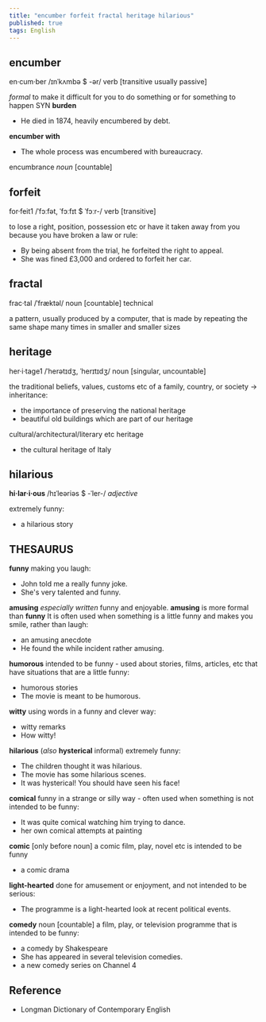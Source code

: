 ```yaml
---
title: "encumber forfeit fractal heritage hilarious"
published: true
tags: English
---
```


## encumber

en·cum·ber /ɪnˈkʌmbə $ -ər/ verb [transitive usually passive]

*formal* to make it difficult for you to do something or for something to happen SYN
**burden**

- He died in 1874, heavily encumbered by debt.

**encumber with**

- The whole process was encumbered with bureaucracy.

encumbrance *noun* [countable]

## forfeit

for·feit1 /ˈfɔːfət, ˈfɔːfɪt $ ˈfɔːr-/ verb [transitive]

to lose a right, position, possession etc or have it taken away from you because you have
broken a law or rule:

- By being absent from the trial, he forfeited the right to appeal.
- She was fined £3,000 and ordered to forfeit her car.

## fractal

frac·tal /ˈfræktəl/ noun [countable] technical

a pattern, usually produced by a computer, that is made by repeating the same shape many
times in smaller and smaller sizes

## heritage

her·i·tage1 /ˈherətɪdʒ, ˈherɪtɪdʒ/ noun [singular, uncountable]

the traditional beliefs, values, customs etc of a family, country, or society → inheritance:

- the importance of preserving the national heritage
- beautiful old buildings which are part of our heritage

cultural/architectural/literary etc heritage

- the cultural heritage of Italy

## hilarious

**hi·lar·i·ous** /hɪˈleəriəs $ -ˈler-/ *adjective*

extremely funny:

- a hilarious story

## THESAURUS

**funny** making you laugh:

- John told me a really funny joke.
- She's very talented and funny.

**amusing** *especially written* funny and enjoyable. **amusing** is more formal than
**funny** It is often used when something is a little funny and makes you smile, rather
than laugh:

- an amusing anecdote
- He found the while incident rather amusing.

**humorous** intended to be funny - used about stories, films, articles, etc that have
situations that are a little funny:

- humorous stories
- The movie is meant to be humorous.

**witty** using words in a funny and clever way:

- witty remarks
- How witty!

**hilarious** (*also* **hysterical** informal) extremely funny:

- The children thought it was hilarious.
- The movie has some hilarious scenes.
- It was hysterical! You should have seen his face!

**comical** funny in a strange or silly way - often used when something is not intended to
be funny:

- It was quite comical watching him trying to dance.
- her own comical attempts at painting

**comic** [only before noun] a comic film, play, novel etc is intended to be funny

- a comic drama

**light-hearted** done for amusement or enjoyment, and not intended to be serious:

- The programme is a light-hearted look at recent political events.

**comedy** noun [countable] a film, play, or television programme that is intended to be
funny:

- a comedy by Shakespeare
- She has appeared in several television comedies.
- a new comedy series on Channel 4

## Reference

- Longman Dictionary of Contemporary English